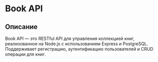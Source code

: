 # Book API
## Описание

Book API — это RESTful API для управления коллекцией книг, реализованное на Node.js с использованием Express и PostgreSQL. Поддерживает регистрацию, аутентификацию пользователей и CRUD операции для книг.
